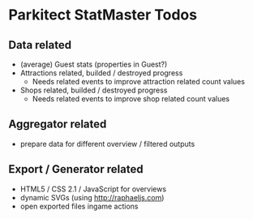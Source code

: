 # Parkitect StatMaster Todos

## Data related
* (average) Guest stats (properties in Guest?)
* Attractions related, builded / destroyed progress
  * Needs related events to improve attraction related count values
* Shops related, builded / destroyed progress
  * Needs related events to improve shop related count values

## Aggregator related
* prepare data for different overview / filtered outputs

## Export / Generator related
* HTML5 / CSS 2.1 / JavaScript for overviews
* dynamic SVGs (using http://raphaeljs.com)
* open exported files ingame actions
